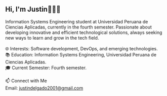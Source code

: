 ## Hi, I'm Justin👨🏻‍💻 
Information Systems Engineering student at Universidad Peruana de Ciencias Aplicadas, currently in the fourth semester. Passionate about developing innovative and efficient technological solutions, always seeking new ways to learn and grow in the tech field.<br/><br/>
🌐 Interests: Software development, DevOps, and emerging technologies.<br/>
📚 Education: Information Systems Engineering, Universidad Peruana de Ciencias Aplicadas.<br/>
🎓 Current Semester: Fourth semester.<br/><br/>
📫 Connect with Me<br/>
Email: justindelgado2001@gmail.com
